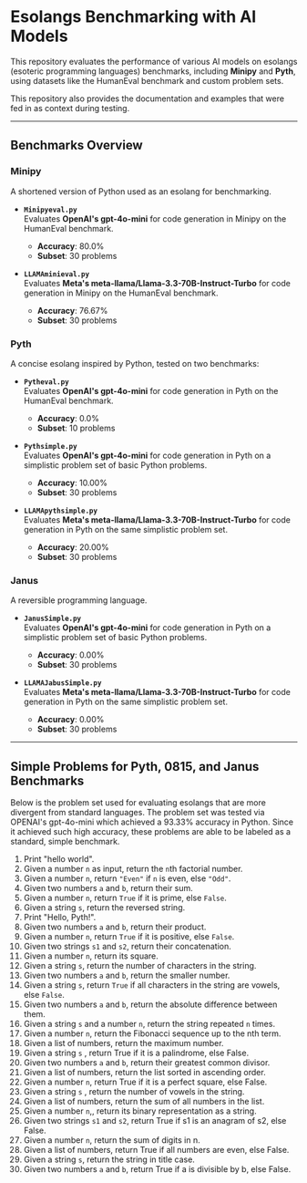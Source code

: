 # Esolangs Benchmarking with AI Models

This repository evaluates the performance of various AI models on esolangs (esoteric programming languages) benchmarks, including **Minipy** and **Pyth**, using datasets like the HumanEval benchmark and custom problem sets.

This repository also provides the documentation and examples that were fed in as context during testing. 

---

## Benchmarks Overview

### Minipy
A shortened version of Python used as an esolang for benchmarking.

- **`Minipyeval.py`**  
  Evaluates **OpenAI's gpt-4o-mini** for code generation in Minipy on the HumanEval benchmark.  
  - **Accuracy**: 80.0%  
  - **Subset**: 30 problems

- **`LLAMAminieval.py`**  
  Evaluates **Meta's meta-llama/Llama-3.3-70B-Instruct-Turbo** for code generation in Minipy on the HumanEval benchmark.  
  - **Accuracy**: 76.67%  
  - **Subset**: 30 problems

### Pyth
A concise esolang inspired by Python, tested on two benchmarks:

- **`Pytheval.py`**  
  Evaluates **OpenAI's gpt-4o-mini** for code generation in Pyth on the HumanEval benchmark.  
  - **Accuracy**: 0.0%  
  - **Subset**: 10 problems

- **`Pythsimple.py`**  
  Evaluates **OpenAI's gpt-4o-mini** for code generation in Pyth on a simplistic problem set of basic Python problems.  
  - **Accuracy**: 10.00%  
  - **Subset**: 30 problems

- **`LLAMApythsimple.py`**  
  Evaluates **Meta's meta-llama/Llama-3.3-70B-Instruct-Turbo** for code generation in Pyth on the same simplistic problem set.  
  - **Accuracy**: 20.00%  
  - **Subset**: 30 problems

### Janus
A reversible programming language. 

- **`JanusSimple.py`**  
  Evaluates **OpenAI's gpt-4o-mini** for code generation in Pyth on a simplistic problem set of basic Python problems.  
  - **Accuracy**: 0.00%  
  - **Subset**: 30 problems

- **`LLAMAJabusSimple.py`**  
  Evaluates **Meta's meta-llama/Llama-3.3-70B-Instruct-Turbo** for code generation in Pyth on the same simplistic problem set.  
  - **Accuracy**: 0.00%  
  - **Subset**: 30 problems

---

## Simple Problems for Pyth, 0815, and Janus Benchmarks

Below is the problem set used for evaluating esolangs that are more divergent from standard languages. The problem set was tested via OPENAI's gpt-4o-mini which achieved a 93.33% accuracy in Python. Since it achieved such high accuracy, these problems are able to be labeled as a standard, simple benchmark. 

1. Print "hello world".
2. Given a number `n` as input, return the `n`th factorial number.
3. Given a number `n`, return `"Even"` if `n` is even, else `"Odd"`.
4. Given two numbers `a` and `b`, return their sum.
5. Given a number `n`, return `True` if it is prime, else `False`.
6. Given a string `s`, return the reversed string.
7. Print "Hello, Pyth!".
8. Given two numbers `a` and `b`, return their product.
9. Given a number `n`, return `True` if it is positive, else `False`.
10. Given two strings `s1` and `s2`, return their concatenation.
11. Given a number `n`, return its square.
12. Given a string `s`, return the number of characters in the string.
13. Given two numbers `a` and `b`, return the smaller number.
14. Given a string `s`, return `True` if all characters in the string are vowels, else `False`.
15. Given two numbers `a` and `b`, return the absolute difference between them.
16. Given a string `s` and a number `n`, return the string repeated `n` times.
17. Given a number `n`, return the Fibonacci sequence up to the nth term.
18. Given a list of numbers, return the maximum number.
19. Given a string `s` , return True if it is a palindrome, else False.
20. Given two numbers `a` and `b`, return their greatest common divisor.
21. Given a list of numbers, return the list sorted in ascending order.
22. Given a number `n`, return True if it is a perfect square, else False.
23. Given a string  `s` , return the number of vowels in the string.
24. Given a list of numbers, return the sum of all numbers in the list.
25. Given a number `n`,, return its binary representation as a string.
26. Given two strings `s1` and `s2`, return True if s1 is an anagram of s2, else False.
27. Given a number `n`, return the sum of digits in n.
28. Given a list of numbers, return True if all numbers are even, else False.
29. Given a string `s`, return the string in title case.
30. Given two numbers  `a` and `b`, return True if a is divisible by b, else False.
    
